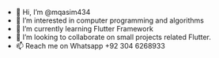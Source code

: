 - 👋 Hi, I’m @mqasim434
- 👀 I’m interested in computer programming and algorithms
- 🌱 I’m currently learning Flutter Framework
- 💞️ I’m looking to collaborate on small projects related Flutter.
- 📫 Reach me on Whatsapp +92 304 6268933

<!---
mqasim434/mqasim434 is a ✨ special ✨ repository because its `README.md` (this file) appears on your GitHub profile.
You can click the Preview link to take a look at your changes.
--->
